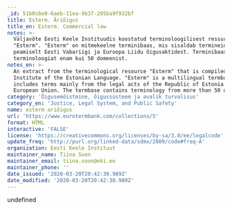 ```yaml
---
_id: 51b0c6e0-6aeb-11ea-9b37-295ba9f932bf
title: Esterm. Äriõigus
title_en: Esterm. Commercial law
notes: >-
  Väljavõte Eesti Keele Instituudis koostatud terminoloogilisest ressursist
  "Esterm". "Esterm" on mitmekeelne terminibaas, mis sisaldab termineid
  peamiselt Eesti Vabariigi ja Euroopa Liidu õigusaktidest. Terminibaas sisaldab
  terminoloogiat enam kui 50 domeenist.
notes_en: >-
  An extract from the terminological resource "Esterm" that is compiled in the
  Institute of the Estonian Language. "Esterm" is a multilingual termbase which
  includes terms mainly from the legal acts of the Republic of Estonia and the
  European Union. The termbase contains terminology from more than 50 domains.
category: 'Õigusemõistmine, õigussüsteem ja avalik turvalisus'
category_en: 'Justice, Legal System, and Public Safety'
name: esterm ariõigus
url: 'https://www.eurotermbank.com/collections/5'
format: HTML
interactive: 'FALSE'
license: 'https://creativecommons.org/licenses/by-sa/3.0/ee/legalcode'
update_freq: 'http://purl.org/linked-data/sdmx/2009/code#freq-A'
organization: Eesti Keele Instituut
maintainer_name: Tiina Soon
maintainer_email: tiina.soon@eki.ee
maintainer_phone: ''
date_issued: '2020-03-20T20:42:30.989Z'
date_modified: '2020-03-20T20:42:30.989Z'
---
```

undefined
